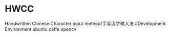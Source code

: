 # HWCC
Handwritten Chinese Character input method/手写汉字输入法
#Development Environment
ubuntu
caffe
opencv
